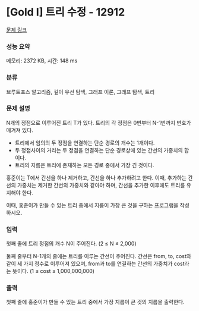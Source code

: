 # [Gold I] 트리 수정 - 12912 

[문제 링크](https://www.acmicpc.net/problem/12912) 

### 성능 요약

메모리: 2372 KB, 시간: 148 ms

### 분류

브루트포스 알고리즘, 깊이 우선 탐색, 그래프 이론, 그래프 탐색, 트리

### 문제 설명

<p>N개의 정점으로 이루어진 트리 T가 있다. 트리의 각 정점은 0번부터 N-1번까지 번호가 매겨져 있다.</p>

<ul>
	<li>트리에서 임의의 두 정점을 연결하는 단순 경로의 개수는 1개이다.</li>
	<li>두 정점사이의 거리는 두 정점을 연결하는 단순 경로상에 있는 간선의 가중치의 합이다.</li>
	<li>트리의 지름은 트리에 존재하는 모든 경로 중에서 가장 긴 것이다.</li>
</ul>

<p>홍준이는 T에서 간선을 하나 제거하고, 간선을 하나 추가하려고 한다. 이때, 추가하는 간선의 가중치는 제거한 간선의 가중치와 같아야 하며, 간선을 추가한 이후에도 트리를 유지해야 한다.</p>

<p>이때, 홍준이가 만들 수 있는 트리 중에서 지름이 가장 큰 것을 구하는 프로그램을 작성하시오.</p>

### 입력 

 <p>첫째 줄에 트리 정점의 개수 N이 주어진다. (2 ≤ N ≤ 2,000)</p>

<p>둘째 줄부터 N-1개의 줄에는 트리를 이루는 간선이 주어진다. 간선은 from, to, cost와 같이 세 가지 정수로 이루어져 있으며, from과 to를 연결하는 간선의 가중치가 cost라는 뜻이다. (1 ≤ cost ≤ 1,000,000,000)</p>

### 출력 

 <p>첫째 줄에 홍준이가 만들 수 있는 트리 중에서 가장 지름이 큰 것의 지름을 출력한다.</p>

